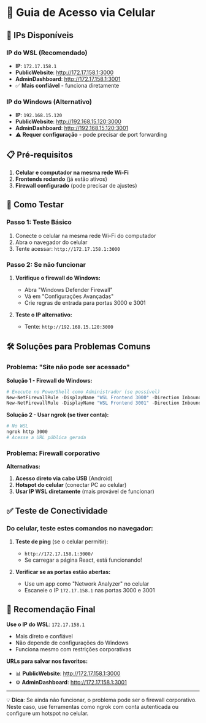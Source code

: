 # 📱 Guia de Acesso via Celular

## 🎯 IPs Disponíveis

### IP do WSL (Recomendado)
- **IP**: `172.17.158.1`
- **PublicWebsite**: http://172.17.158.1:3000
- **AdminDashboard**: http://172.17.158.1:3001
- ✅ **Mais confiável** - funciona diretamente

### IP do Windows (Alternativo)
- **IP**: `192.168.15.120`
- **PublicWebsite**: http://192.168.15.120:3000
- **AdminDashboard**: http://192.168.15.120:3001
- ⚠️ **Requer configuração** - pode precisar de port forwarding

## 📋 Pré-requisitos

1. **Celular e computador na mesma rede Wi-Fi**
2. **Frontends rodando** (já estão ativos)
3. **Firewall configurado** (pode precisar de ajustes)

## 🔧 Como Testar

### Passo 1: Teste Básico
1. Conecte o celular na mesma rede Wi-Fi do computador
2. Abra o navegador do celular
3. Tente acessar: `http://172.17.158.1:3000`

### Passo 2: Se não funcionar
1. **Verifique o firewall do Windows:**
   - Abra "Windows Defender Firewall"
   - Vá em "Configurações Avançadas"
   - Crie regras de entrada para portas 3000 e 3001

2. **Teste o IP alternativo:**
   - Tente: `http://192.168.15.120:3000`

## 🛠️ Soluções para Problemas Comuns

### Problema: "Site não pode ser acessado"
**Solução 1 - Firewall do Windows:**
```powershell
# Execute no PowerShell como Administrador (se possível)
New-NetFirewallRule -DisplayName "WSL Frontend 3000" -Direction Inbound -Protocol TCP -LocalPort 3000 -Action Allow
New-NetFirewallRule -DisplayName "WSL Frontend 3001" -Direction Inbound -Protocol TCP -LocalPort 3001 -Action Allow
```

**Solução 2 - Usar ngrok (se tiver conta):**
```bash
# No WSL
ngrok http 3000
# Acesse a URL pública gerada
```

### Problema: Firewall corporativo
**Alternativas:**
1. **Acesso direto via cabo USB** (Android)
2. **Hotspot do celular** (conectar PC ao celular)
3. **Usar IP WSL diretamente** (mais provável de funcionar)

## ✅ Teste de Conectividade

### Do celular, teste estes comandos no navegador:

1. **Teste de ping** (se o celular permitir):
   - `http://172.17.158.1:3000/` 
   - Se carregar a página React, está funcionando!

2. **Verificar se as portas estão abertas:**
   - Use um app como "Network Analyzer" no celular
   - Escaneie o IP `172.17.158.1` nas portas 3000 e 3001

## 🎯 Recomendação Final

**Use o IP do WSL**: `172.17.158.1`
- Mais direto e confiável
- Não depende de configurações do Windows
- Funciona mesmo com restrições corporativas

**URLs para salvar nos favoritos:**
- 📊 **PublicWebsite**: http://172.17.158.1:3000
- ⚙️ **AdminDashboard**: http://172.17.158.1:3001

---

💡 **Dica**: Se ainda não funcionar, o problema pode ser o firewall corporativo. Neste caso, use ferramentas como ngrok com conta autenticada ou configure um hotspot no celular.